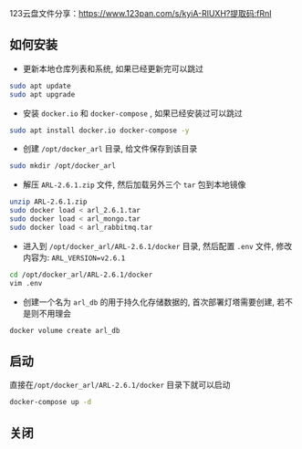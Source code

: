 123云盘文件分享：https://www.123pan.com/s/kyiA-RlUXH?提取码:fRnI

## 如何安装
- 更新本地仓库列表和系统, 如果已经更新完可以跳过
```bash
sudo apt update
sudo apt upgrade
```

- 安装 `docker.io` 和 `docker-compose` , 如果已经安装过可以跳过
```bash
sudo apt install docker.io docker-compose -y
```

- 创建 `/opt/docker_arl` 目录, 给文件保存到该目录
```bash
sudo mkdir /opt/docker_arl
```

- 解压 `ARL-2.6.1.zip` 文件, 然后加载另外三个 `tar` 包到本地镜像
```bash
unzip ARL-2.6.1.zip
sudo docker load < arl_2.6.1.tar
sudo docker load < arl_mongo.tar
sudo docker load < arl_rabbitmq.tar
```

- 进入到 `/opt/docker_arl/ARL-2.6.1/docker` 目录, 然后配置 `.env` 文件, 修改内容为: `ARL_VERSION=v2.6.1`
```bash
cd /opt/docker_arl/ARL-2.6.1/docker
vim .env
```
- 创建一个名为 `arl_db` 的用于持久化存储数据的, 首次部署灯塔需要创建, 若不是则不用理会
```bash
docker volume create arl_db
```

## 启动
直接在`/opt/docker_arl/ARL-2.6.1/docker` 目录下就可以启动
```bash
docker-compose up -d
```

## 关闭
